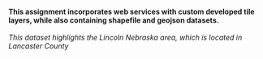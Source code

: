 <b> This assignment incorporates web services with custom developed tile layers, while also containing shapefile and geojson datasets. </b> \
\
<i> This dataset highlights the Lincoln Nebraska area, which is located in Lancaster County </i>

